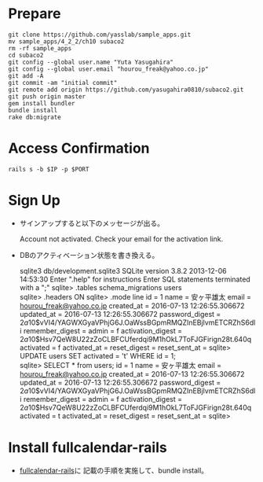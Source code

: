 # Prepare

    git clone https://github.com/yasslab/sample_apps.git
    mv sample_apps/4_2_2/ch10 subaco2
    rm -rf sample_apps
    cd subaco2
    git config --global user.name "Yuta Yasugahira"
    git config --global user.email "hourou_freak@yahoo.co.jp"
    git add -A
    git commit -am "initial commit"
    git remote add origin https://github.com/yasugahira0810/subaco2.git
    git push origin master
    gem install bundler
    bundle install
    rake db:migrate

# Access Confirmation

    rails s -b $IP -p $PORT

# Sign Up

- サインアップすると以下のメッセージが出る。


    Account not activated. Check your email for the activation link.

- DBのアクティベーション状態を書き換える。


    sqlite3 db/development.sqlite3
    SQLite version 3.8.2 2013-12-06 14:53:30
    Enter ".help" for instructions
    Enter SQL statements terminated with a ";"
    sqlite> .tables
    schema_migrations  users            
    sqlite> .headers ON
    sqlite> .mode line
                   id = 1
                 name = 安ヶ平雄太
                email = hourou_freak@yahoo.co.jp
           created_at = 2016-07-13 12:26:55.306672
           updated_at = 2016-07-13 12:26:55.306672
      password_digest = $2a$10$vVI4/YAGWXGyaVPhjG6J.OaWssBGpmRMQZInEBjlvmETCRZhS6dli
      remember_digest = 
                admin = f
    activation_digest = $2a$10$Hsv7QeW8U22zZoCLBFCUferdqi9M1hOkL7ToFJGFirign28t.640q
            activated = f
         activated_at = 
         reset_digest = 
        reset_sent_at = 
    sqlite> UPDATE users SET activated = 't' WHERE id = 1;                                                   
    sqlite> SELECT * from users;
                   id = 1
                 name = 安ヶ平雄太
                email = hourou_freak@yahoo.co.jp
           created_at = 2016-07-13 12:26:55.306672
           updated_at = 2016-07-13 12:26:55.306672
      password_digest = $2a$10$vVI4/YAGWXGyaVPhjG6J.OaWssBGpmRMQZInEBjlvmETCRZhS6dli
      remember_digest = 
                admin = f
    activation_digest = $2a$10$Hsv7QeW8U22zZoCLBFCUferdqi9M1hOkL7ToFJGFirign28t.640q
            activated = t
         activated_at = 
         reset_digest = 
        reset_sent_at = 
    sqlite> 

# Install fullcalendar-rails

- [fullcalendar-rails](https://github.com/bokmann/fullcalendar-rails)に  記載の手順を実施して、bundle install。

